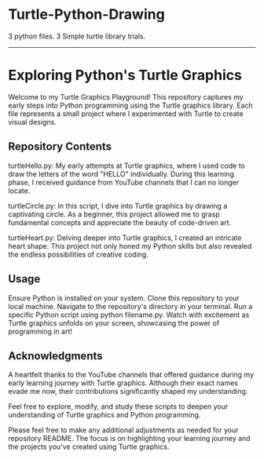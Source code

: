 # Turtle-Python-Drawing
3 python files. 3 Simple turtle library trials.

-------------------------------------------------------------------------------------------------------------

# Exploring Python's Turtle Graphics
Welcome to my Turtle Graphics Playground! This repository captures my early steps into Python programming using the Turtle graphics library. Each file represents a small project where I experimented with Turtle to create visual designs.

## Repository Contents
turtleHello.py: My early attempts at Turtle graphics, where I used code to draw the letters of the word "HELLO" individually. During this learning phase, I received guidance from YouTube channels that I can no longer locate.

turtleCircle.py: In this script, I dive into Turtle graphics by drawing a captivating circle. As a beginner, this project allowed me to grasp fundamental concepts and appreciate the beauty of code-driven art.

turtleHeart.py: Delving deeper into Turtle graphics, I created an intricate heart shape. This project not only honed my Python skills but also revealed the endless possibilities of creative coding.

## Usage
Ensure Python is installed on your system.
Clone this repository to your local machine.
Navigate to the repository's directory in your terminal.
Run a specific Python script using python filename.py.
Watch with excitement as Turtle graphics unfolds on your screen, showcasing the power of programming in art!

## Acknowledgments
A heartfelt thanks to the YouTube channels that offered guidance during my early learning journey with Turtle graphics. Although their exact names evade me now, their contributions significantly shaped my understanding.

Feel free to explore, modify, and study these scripts to deepen your understanding of Turtle graphics and Python programming.

Please feel free to make any additional adjustments as needed for your repository README. The focus is on highlighting your learning journey and the projects you've created using Turtle graphics.
